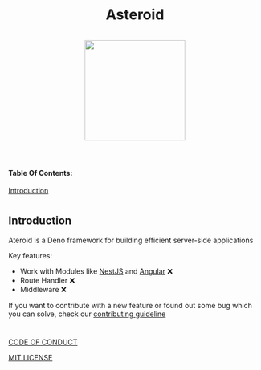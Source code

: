 <div align="center">
  <h1>
    <b>Asteroid</b>
    <br>
    <br>
    <img src="https://user-images.githubusercontent.com/39157101/107356465-9a91ce80-6aaf-11eb-8a86-118f40b8f385.png" width="200">
  </h1>
</div>
<br>

#### Table Of Contents:

[Introduction](#introduction)

#

## **Introduction**

Ateroid is a Deno framework for building efficient server-side applications

Key features:

  * Work with Modules like [NestJS](https://docs.nestjs.com/modules) and [Angular](https://angular.io/guide/architecture-modules) :x:
  * Route Handler :x:
  * Middleware :x:

If you want to contribute with a new feature or found out some bug which you can solve, check our [contributing guideline](https://github.com/asteroidland/asteroid/blob/main/CONTRIBUTING.md)

#

[CODE OF CONDUCT](https://github.com/asteroidland/asteroid/blob/main/CODE_OF_CONDUCT.md)

[MIT LICENSE](https://github.com/asteroidland/asteroid/blob/main/LICENSE)